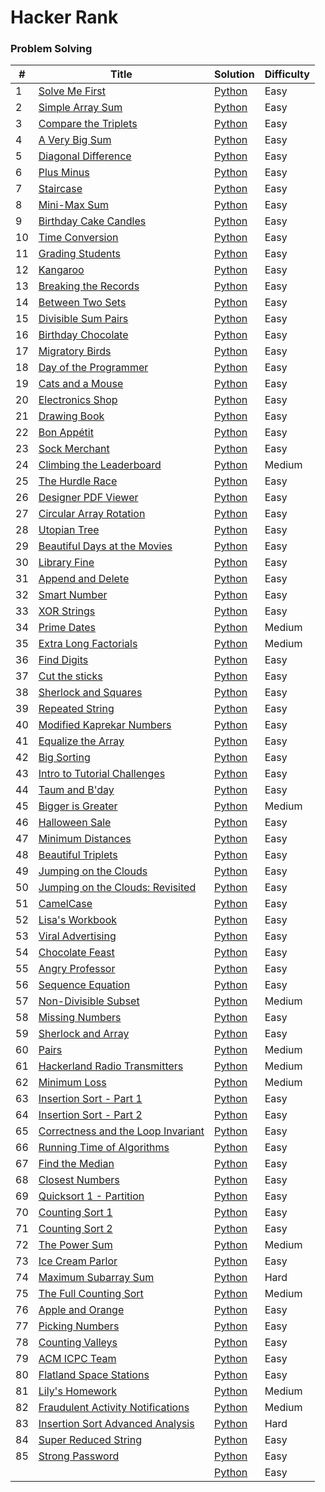 Hacker Rank
========

### Problem Solving


| # | Title | Solution | Difficulty |
|---| ----- | -------- | ---------- |
|1|[Solve Me First](https://www.hackerrank.com/challenges/solve-me-first/problem) | [Python](1.py)|Easy|
|2|[Simple Array Sum](https://www.hackerrank.com/challenges/simple-array-sum/problem) | [Python](2.py)|Easy|
|3|[Compare the Triplets](https://www.hackerrank.com/challenges/compare-the-triplets/problem) | [Python](3.py)|Easy|
|4|[A Very Big Sum](https://www.hackerrank.com/challenges/a-very-big-sum/problem) | [Python](4.py)|Easy|
|5|[Diagonal Difference](https://www.hackerrank.com/challenges/diagonal-difference/problem) | [Python](5.py)|Easy|
|6|[Plus Minus](https://www.hackerrank.com/challenges/plus-minus/problem) | [Python](6.py)|Easy|
|7|[Staircase](https://www.hackerrank.com/challenges/staircase/problem) | [Python](7.py)|Easy|
|8|[Mini-Max Sum](https://www.hackerrank.com/challenges/mini-max-sum/problem) | [Python](8.py)|Easy|
|9|[Birthday Cake Candles](https://www.hackerrank.com/challenges/birthday-cake-candles/problem) | [Python](9.py)|Easy|
|10|[Time Conversion](https://www.hackerrank.com/challenges/time-conversion/problem) | [Python](10.py)|Easy|
|11|[Grading Students](https://www.hackerrank.com/challenges/grading/problem) | [Python](11.py)|Easy|
|12|[Kangaroo](https://www.hackerrank.com/challenges/kangaroo/problem) | [Python](12.py)|Easy|
|13|[Breaking the Records](https://www.hackerrank.com/challenges/breaking-best-and-worst-records/problem) | [Python](13.py)|Easy|
|14|[Between Two Sets](https://www.hackerrank.com/challenges/between-two-sets/problem) | [Python](14.py)|Easy|
|15|[Divisible Sum Pairs](https://www.hackerrank.com/challenges/divisible-sum-pairs/problem) | [Python](15.py)|Easy|
|16|[Birthday Chocolate](https://www.hackerrank.com/challenges/the-birthday-bar/problem) | [Python](16.py)|Easy|
|17|[Migratory Birds](https://www.hackerrank.com/challenges/migratory-birds/problem) | [Python](17.py)|Easy|
|18|[Day of the Programmer](https://www.hackerrank.com/challenges/day-of-the-programmer/problem) | [Python](18.py)|Easy|
|19|[Cats and a Mouse](https://www.hackerrank.com/challenges/cats-and-a-mouse/problem) | [Python](19.py)|Easy|
|20|[Electronics Shop](https://www.hackerrank.com/challenges/electronics-shop/problem) | [Python](20.py)|Easy|
|21|[Drawing Book](https://www.hackerrank.com/challenges/drawing-book/problem) | [Python](21.py)|Easy|
|22|[Bon Appétit](https://www.hackerrank.com/challenges/bon-appetit/problem) | [Python](22.py)|Easy|
|23|[Sock Merchant](https://www.hackerrank.com/challenges/sock-merchant/problem) | [Python](23.py)|Easy|
|24|[Climbing the Leaderboard](https://www.hackerrank.com/challenges/climbing-the-leaderboard/problem) | [Python](24.py)|Medium|
|25|[The Hurdle Race](https://www.hackerrank.com/challenges/the-hurdle-race/problem) | [Python](25.py)|Easy|
|26|[Designer PDF Viewer](https://www.hackerrank.com/challenges/designer-pdf-viewer/problem) | [Python](26.py)|Easy|
|27|[Circular Array Rotation](https://www.hackerrank.com/challenges/circular-array-rotation/problem) | [Python](27.py)|Easy|
|28|[Utopian Tree](https://www.hackerrank.com/challenges/utopian-tree/problem) | [Python](28.py)|Easy|
|29|[Beautiful Days at the Movies](https://www.hackerrank.com/challenges/beautiful-days-at-the-movies/problem) | [Python](29.py)|Easy|
|30|[Library Fine](https://www.hackerrank.com/challenges/library-fine/problem) | [Python](30.py)|Easy|
|31|[Append and Delete](https://www.hackerrank.com/challenges/append-and-delete/problem) | [Python](31.py)|Easy|
|32|[Smart Number](https://www.hackerrank.com/challenges/smart-number/problem) | [Python](32.py)|Easy|
|33|[XOR Strings](https://www.hackerrank.com/challenges/strings-xor/problem) | [Python](33.py)|Easy|
|34|[Prime Dates](https://www.hackerrank.com/challenges/prime-date/problem) | [Python](34.py)|Medium|
|35|[Extra Long Factorials](https://www.hackerrank.com/challenges/extra-long-factorials/problem) | [Python](35.py)|Medium|
|36|[Find Digits](https://www.hackerrank.com/challenges/find-digits/problem) | [Python](36.py)|Easy|
|37|[Cut the sticks](https://www.hackerrank.com/challenges/cut-the-sticks/problem) | [Python](37.py)|Easy|
|38|[Sherlock and Squares](https://www.hackerrank.com/challenges/sherlock-and-squares/problem) | [Python](38.py)|Easy|
|39|[Repeated String](https://www.hackerrank.com/challenges/repeated-string/problem) | [Python](39.py)|Easy|
|40|[Modified Kaprekar Numbers](https://www.hackerrank.com/challenges/kaprekar-numbers/problem) | [Python](40.py)|Easy|
|41|[Equalize the Array](https://www.hackerrank.com/challenges/equality-in-a-array/problem) | [Python](41.py)|Easy|
|42|[Big Sorting](https://www.hackerrank.com/challenges/big-sorting/problem) | [Python](42.py)|Easy|
|43|[Intro to Tutorial Challenges](https://www.hackerrank.com/challenges/tutorial-intro/problem) | [Python](43.py)|Easy|
|44|[Taum and B'day](https://www.hackerrank.com/challenges/taum-and-bday/problem) | [Python](44.py)|Easy|
|45|[Bigger is Greater](https://www.hackerrank.com/challenges/bigger-is-greater/problem) | [Python](45.py)|Medium|
|46|[Halloween Sale](https://www.hackerrank.com/challenges/halloween-sale/problem) | [Python](46.py)|Easy|
|47|[Minimum Distances](https://www.hackerrank.com/challenges/minimum-distances/problem) | [Python](47.py)|Easy|
|48|[Beautiful Triplets](https://www.hackerrank.com/challenges/beautiful-triplets/problem) | [Python](48.py)|Easy|
|49|[Jumping on the Clouds](https://www.hackerrank.com/challenges/jumping-on-the-clouds/problem) | [Python](49.py)|Easy|
|50|[Jumping on the Clouds: Revisited](https://www.hackerrank.com/challenges/jumping-on-the-clouds-revisited/problem) | [Python](50.py)|Easy|
|51|[CamelCase](https://www.hackerrank.com/challenges/camelcase/problem) | [Python](52.py)|Easy|
|52|[Lisa's Workbook](https://www.hackerrank.com/challenges/lisa-workbook/problem) | [Python](52.py)|Easy|
|53|[Viral Advertising](https://www.hackerrank.com/challenges/strange-advertising/problem) | [Python](53.py)|Easy|
|54|[Chocolate Feast](https://www.hackerrank.com/challenges/chocolate-feast/problem) | [Python](54.py)|Easy|
|55|[Angry Professor](https://www.hackerrank.com/challenges/angry-professor/problem) | [Python](55.py)|Easy|
|56|[Sequence Equation](https://www.hackerrank.com/challenges/permutation-equation/problem) | [Python](56.py)|Easy|
|57|[Non-Divisible Subset](https://www.hackerrank.com/challenges/non-divisible-subset/problem) | [Python](57.py)|Medium|
|58|[Missing Numbers](https://www.hackerrank.com/challenges/missing-numbers/problem) | [Python](58.py)|Easy|
|59|[Sherlock and Array](https://www.hackerrank.com/challenges/sherlock-and-array/problem) | [Python](59.py)|Easy|
|60|[Pairs](https://www.hackerrank.com/challenges/pairs/problem) | [Python](60.py)|Medium|
|61|[Hackerland Radio Transmitters](https://www.hackerrank.com/challenges/hackerland-radio-transmitters/problem) | [Python](61.py)|Medium|
|62|[Minimum Loss](https://www.hackerrank.com/challenges/minimum-loss/problem) | [Python](62.py)|Medium|
|63|[Insertion Sort - Part 1](https://www.hackerrank.com/challenges/insertionsort1/problem) | [Python](63.py)|Easy|
|64|[Insertion Sort - Part 2](https://www.hackerrank.com/challenges/insertionsort2/problem) | [Python](64.py)|Easy|
|65|[Correctness and the Loop Invariant](https://www.hackerrank.com/challenges/correctness-invariant/problem) | [Python](65.py)|Easy|
|66|[Running Time of Algorithms](https://www.hackerrank.com/challenges/runningtime/problem) | [Python](66.py)|Easy|
|67|[Find the Median](https://www.hackerrank.com/challenges/find-the-median/problem) | [Python](67.py)|Easy|
|68|[Closest Numbers](https://www.hackerrank.com/challenges/closest-numbers/problem) | [Python](68.py)|Easy|
|69|[Quicksort 1 - Partition](https://www.hackerrank.com/challenges/quicksort1/problem) | [Python](69.py)|Easy|
|70|[Counting Sort 1](https://www.hackerrank.com/challenges/countingsort1/problem) | [Python](70.py)|Easy|
|71|[Counting Sort 2](https://www.hackerrank.com/challenges/countingsort2/problem) | [Python](71.py)|Easy|
|72|[The Power Sum](hackerrank.com/challenges/the-power-sum/problem) | [Python](72.py)|Medium|
|73|[Ice Cream Parlor](https://www.hackerrank.com/challenges/icecream-parlor/problem) | [Python](73.py)|Easy|
|74|[Maximum Subarray Sum](https://www.hackerrank.com/challenges/maximum-subarray-sum/problem) | [Python](74.py)|Hard|
|75|[The Full Counting Sort](hackerrank.com/challenges/countingsort4/problem) | [Python](75.py)|Medium|
|76|[Apple and Orange](https://www.hackerrank.com/challenges/apple-and-orange/problem) | [Python](76.py)|Easy|
|77|[Picking Numbers](https://www.hackerrank.com/challenges/picking-numbers/problem) | [Python](77.py)|Easy|
|78|[Counting Valleys](https://www.hackerrank.com/challenges/counting-valleys/problem) | [Python](78.py)|Easy|
|79|[ACM ICPC Team](https://www.hackerrank.com/challenges/acm-icpc-team/problem) | [Python](79.py)|Easy|
|80|[Flatland Space Stations](https://www.hackerrank.com/challenges/flatland-space-stations/problem) | [Python](80.py)|Easy|
|81|[Lily's Homework](https://www.hackerrank.com/challenges/lilys-homework/problem) | [Python](81.py)|Medium|
|82|[Fraudulent Activity Notifications](https://www.hackerrank.com/challenges/fraudulent-activity-notifications/problem) | [Python](82.py)|Medium|
|83|[Insertion Sort Advanced Analysis](https://www.hackerrank.com/challenges/insertion-sort/problem) | [Python](83.py)|Hard|
|84|[Super Reduced String](https://www.hackerrank.com/challenges/reduced-string/problem) | [Python](84.py)|Easy|
|85|[Strong Password](https://www.hackerrank.com/challenges/strong-password/problem) | [Python](85.py)|Easy|
||[]() | [Python]()|Easy|